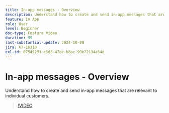 ```yaml
---
title: In-app messages - Overview
description: Understand how to create and send in-app messages that are relevant to individual customers.
feature: In App
role: User
level: Beginner
doc-type: Feature Video
duration: 99
last-substantial-update: 2024-10-08
jira: KT-16310
exl-id: 07545293-c5d3-47ee-b8ac-99b72134a54d
---
```

# In-app messages - Overview

Understand how to create and send in-app messages that are relevant to individual customers.

>[!VIDEO](https://video.tv.adobe.com/v/3432677/?learn=on)
